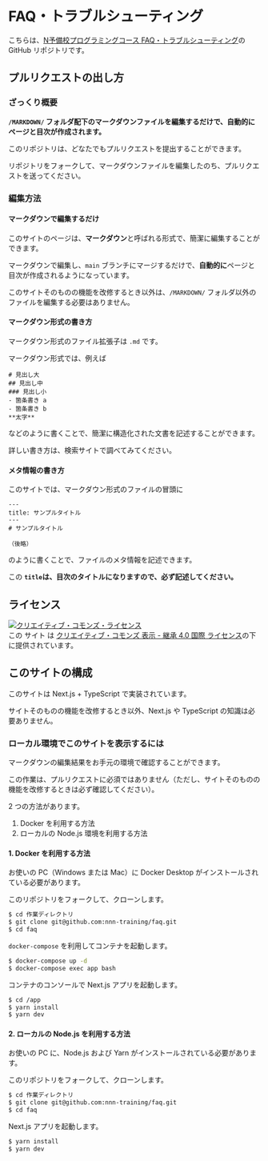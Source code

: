 # FAQ・トラブルシューティング
こちらは、[N予備校プログラミングコース FAQ・トラブルシューティング](https://nnn-training.github.io/faq)の GitHub リポジトリです。

## プルリクエストの出し方

### ざっくり概要

**`/MARKDOWN/` フォルダ配下のマークダウンファイルを編集するだけで、自動的にページと目次が作成されます。**

このリポジトリは、どなたでもプルリクエストを提出することができます。

リポジトリをフォークして、マークダウンファイルを編集したのち、プルリクエストを送ってください。

### 編集方法

#### マークダウンで編集するだけ
このサイトのページは、**マークダウン**と呼ばれる形式で、簡潔に編集することができます。

マークダウンで編集し、`main` ブランチにマージするだけで、**自動的に**ページと目次が作成されるようになっています。

このサイトそのものの機能を改修するとき以外は、`/MARKDOWN/` フォルダ以外のファイルを編集する必要はありません。

#### マークダウン形式の書き方
マークダウン形式のファイル拡張子は `.md` です。

マークダウン形式では、例えば

```
# 見出し大
## 見出し中
### 見出し小
- 箇条書き a
- 箇条書き b
**太字** 
```

などのように書くことで、簡潔に構造化された文書を記述することができます。

詳しい書き方は、検索サイトで調べてみてください。

#### メタ情報の書き方
このサイトでは、マークダウン形式のファイルの冒頭に

```
---
title: サンプルタイトル
---
# サンプルタイトル

（後略）
```

のように書くことで、ファイルのメタ情報を記述できます。

この **`title`は、目次のタイトルになりますので、必ず記述してください。**

## ライセンス

<a rel="license" href="http://creativecommons.org/licenses/by-sa/4.0/"><img alt="クリエイティブ・コモンズ・ライセンス" style="border-width:0" src="https://i.creativecommons.org/l/by-sa/4.0/88x31.png" /></a><br />この サイト は <a rel="license" href="http://creativecommons.org/licenses/by-sa/4.0/">クリエイティブ・コモンズ 表示 - 継承 4.0 国際 ライセンス</a>の下に提供されています。


## このサイトの構成
このサイトは Next.js + TypeScript で実装されています。

サイトそのものの機能を改修するとき以外、Next.js や TypeScript の知識は必要ありません。

### ローカル環境でこのサイトを表示するには
マークダウンの編集結果をお手元の環境で確認することができます。

この作業は、プルリクエストに必須ではありません（ただし、サイトそのものの機能を改修するときは必ず確認してください）。

2 つの方法があります。

1. Docker を利用する方法
2. ローカルの Node.js 環境を利用する方法

#### 1. Docker を利用する方法
お使いの PC（Windows または Mac）に Docker Desktop がインストールされている必要があります。

このリポジトリをフォークして、クローンします。

```bash
$ cd 作業ディレクトリ
$ git clone git@github.com:nnn-training/faq.git
$ cd faq
```

`docker-compose` を利用してコンテナを起動します。

```bash
$ docker-compose up -d
$ docker-compose exec app bash
```

コンテナのコンソールで Next.js アプリを起動します。

```bash
$ cd /app
$ yarn install
$ yarn dev
```

#### 2. ローカルの Node.js を利用する方法
お使いの PC に、Node.js および Yarn がインストールされている必要があります。

このリポジトリをフォークして、クローンします。

```bash
$ cd 作業ディレクトリ
$ git clone git@github.com:nnn-training/faq.git
$ cd faq
```

Next.js アプリを起動します。

```bash
$ yarn install
$ yarn dev
```
